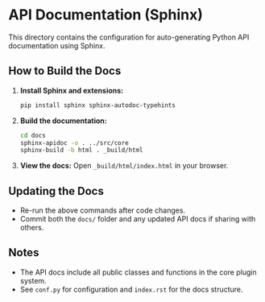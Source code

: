 # API Documentation (Sphinx)

This directory contains the configuration for auto-generating Python API documentation using Sphinx.

## How to Build the Docs

1. **Install Sphinx and extensions:**
   ```bash
   pip install sphinx sphinx-autodoc-typehints
   ```
2. **Build the documentation:**
   ```bash
   cd docs
   sphinx-apidoc -o . ../src/core
   sphinx-build -b html . _build/html
   ```
3. **View the docs:**
   Open `_build/html/index.html` in your browser.

## Updating the Docs
- Re-run the above commands after code changes.
- Commit both the `docs/` folder and any updated API docs if sharing with others.

## Notes
- The API docs include all public classes and functions in the core plugin system.
- See `conf.py` for configuration and `index.rst` for the docs structure.
